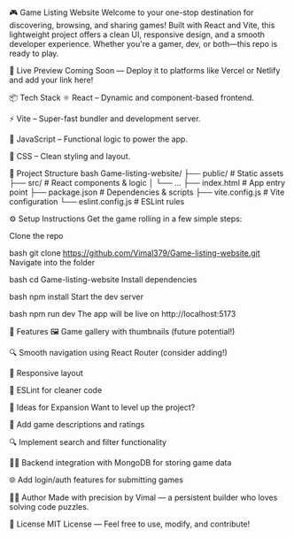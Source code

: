 🎮 Game Listing Website
Welcome to your one-stop destination for discovering, browsing, and sharing games! Built with React and Vite, this lightweight project offers a clean UI, responsive design, and a smooth developer experience. Whether you're a gamer, dev, or both—this repo is ready to play.

🚀 Live Preview
Coming Soon — Deploy it to platforms like Vercel or Netlify and add your link here!

📦 Tech Stack
⚛️ React – Dynamic and component-based frontend.

⚡️ Vite – Super-fast bundler and development server.

🎯 JavaScript – Functional logic to power the app.

🎨 CSS – Clean styling and layout.

📁 Project Structure
bash
Game-listing-website/
├── public/               # Static assets
├── src/                  # React components & logic
│   └── ...
├── index.html            # App entry point
├── package.json          # Dependencies & scripts
├── vite.config.js        # Vite configuration
└── eslint.config.js      # ESLint rules

⚙️ Setup Instructions
Get the game rolling in a few simple steps:

Clone the repo

bash
git clone https://github.com/Vimal379/Game-listing-website.git
Navigate into the folder

bash
cd Game-listing-website
Install dependencies

bash
npm install
Start the dev server

bash
npm run dev
The app will be live on http://localhost:5173

🌟 Features
🖼️ Game gallery with thumbnails (future potential!)

🔍 Smooth navigation using React Router (consider adding!)

📱 Responsive layout

🔧 ESLint for cleaner code

🧠 Ideas for Expansion
Want to level up the project?

🧾 Add game descriptions and ratings

🔍 Implement search and filter functionality

🧑‍💻 Backend integration with MongoDB for storing game data

🌐 Add login/auth features for submitting games

🙋‍♂️ Author
Made with precision  by Vimal — a persistent builder who loves solving code puzzles.

📜 License
MIT License — Feel free to use, modify, and contribute!
